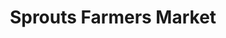 ---
title: "Sprouts Farmers Market"
url: /mesa/sprouts-farmers-market-east-longbow-parkway/
shop: supermarket
---